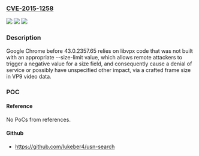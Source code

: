 ### [CVE-2015-1258](https://cve.mitre.org/cgi-bin/cvename.cgi?name=CVE-2015-1258)
![](https://img.shields.io/static/v1?label=Product&message=n%2Fa&color=blue)
![](https://img.shields.io/static/v1?label=Version&message=n%2Fa&color=blue)
![](https://img.shields.io/static/v1?label=Vulnerability&message=n%2Fa&color=brighgreen)

### Description

Google Chrome before 43.0.2357.65 relies on libvpx code that was not built with an appropriate --size-limit value, which allows remote attackers to trigger a negative value for a size field, and consequently cause a denial of service or possibly have unspecified other impact, via a crafted frame size in VP9 video data.

### POC

#### Reference
No PoCs from references.

#### Github
- https://github.com/lukeber4/usn-search

